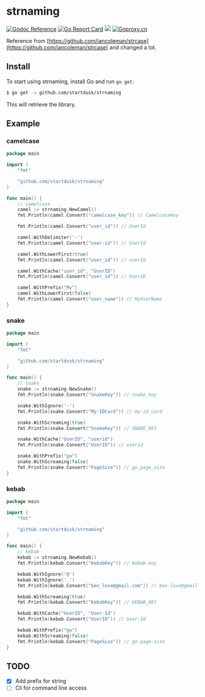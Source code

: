 # strnaming

[![Godoc Reference](https://godoc.org/github.com/startdusk/strnaming?status.svg)](https://godoc.org/github.com/startdusk/strnaming)&nbsp;[![Go Report Card](https://goreportcard.com/badge/github.com/startdusk/strnaming)](https://goreportcard.com/report/github.com/startdusk/strnaming)&nbsp;[![](https://img.shields.io/github/license/startdusk/strnaming)](https://github.com/startdusk/strnaming/blob/main/LICENSE)&nbsp;[![Goproxy.cn](https://goproxy.cn/stats/github.com/startdusk/strnaming/badges/download-count.svg)](https://goproxy.cn)

Reference from [https://github.com/iancoleman/strcase](https://github.com/iancoleman/strcase) and changed a lot.

## Install

To start using strnaming, install Go and run `go get`:

```bash
$ go get -u github.com/startdusk/strnaming
```

This will retrieve the library.

## Example

### camelcase

```go
package main

import (
	"fmt"

	"github.com/startdusk/strnaming"
)

func main() {
	// camelcase
	camel := strnaming.NewCamel()
	fmt.Println(camel.Convert("camelcase_key")) // CamelcaseKey

	fmt.Println(camel.Convert("user_id")) // UserId

	camel.WithDelimiter('-')
	fmt.Println(camel.Convert("user-id")) // UserId

	camel.WithLowerFirst(true)
	fmt.Println(camel.Convert("user_id")) // userId

	camel.WithCache("user_id", "UserID")
	fmt.Println(camel.Convert("user_id")) // UserID

	camel.WithPrefix("My")
	camel.WithLowerFirst(false)
	fmt.Println(camel.Convert("user_name")) // MyUserName
}

```

### snake

```go
package main

import (
	"fmt"

	"github.com/startdusk/strnaming"
)

func main() {
	// snake
	snake := strnaming.NewSnake()
	fmt.Println(snake.Convert("SnakeKey")) // snake_key

	snake.WithIgnore('-')
	fmt.Println(snake.Convert("My-IDCard")) // my-id_card

	snake.WithScreaming(true)
	fmt.Println(snake.Convert("SnakeKey")) // SNAKE_KEY

	snake.WithCache("UserID", "userid")
	fmt.Println(snake.Convert("UserID")) // userid

	snake.WithPrefix("go")
	snake.WithScreaming(false)
	fmt.Println(snake.Convert("PageSize")) // go_page_size
}

```

### kebab

```go
package main

import (
	"fmt"

	"github.com/startdusk/strnaming"
)

func main() {
	// kebab
	kebab := strnaming.NewKebab()
	fmt.Println(kebab.Convert("KebabKey")) // kebab-key

	kebab.WithIgnore('@')
	kebab.WithIgnore('.')
	fmt.Println(kebab.Convert("ben_love@gmail.com")) // ben-love@gmail.com

	kebab.WithScreaming(true)
	fmt.Println(kebab.Convert("KebabKey")) // KEBAB_KEY

	kebab.WithCache("UserID", "User-Id")
	fmt.Println(kebab.Convert("UserID")) // User-Id

	kebab.WithPrefix("go")
	kebab.WithScreaming(false)
	fmt.Println(kebab.Convert("PageSize")) // go-page-size
}

```

## TODO

- [x] Add prefix for string
- [ ] Cli for command line access
